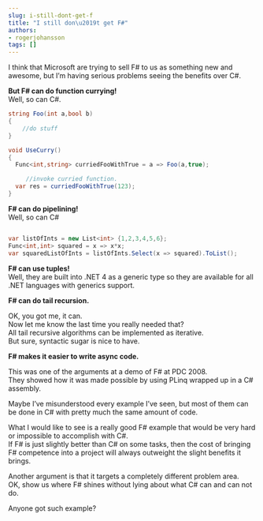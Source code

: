 ```yaml
---
slug: i-still-dont-get-f
title: "I still don\u2019t get F#"
authors:
- rogerjohansson
tags: []
---
```

I think that Microsoft are trying to sell F# to us as something new and awesome, but I’m having serious problems seeing the benefits over C#.

<!-- truncate -->

**But F# can do function currying!**  
Well, so can C#.

```csharp
string Foo(int a,bool b)
{
    //do stuff
}

void UseCurry()
{
  Func<int,string> curriedFooWithTrue = a => Foo(a,true);

     //invoke curried function.
  var res = curriedFooWithTrue(123);
}
```

**F# can do pipelining!**  
Well, so can C#

```csharp

var listOfInts = new List<int> {1,2,3,4,5,6};
Func<int,int> squared = x => x*x;
var squaredListOfInts = listOfInts.Select(x => squared).ToList();
```

**F# can use tuples!**  
Well, they are built into .NET 4 as a generic type so they are available for all .NET languages with generics support.

**F# can do tail recursion.**

OK, you got me, it can.  
Now let me know the last time you really needed that?  
All tail recursive algorithms can be implemented as iterative.  
But sure, syntactic sugar is nice to have.

**F# makes it easier to write async code.**

This was one of the arguments at a demo of F# at PDC 2008.  
They showed how it was made possible by using PLinq wrapped up in a C# assembly.

Maybe I’ve misunderstood every example I’ve seen, but most of them can be done in C# with pretty much the same amount of code.

What I would like to see is a really good F# example that would be very hard or impossible to accomplish with C#.  
If F# is just slightly better than C# on some tasks, then the cost of bringing F# competence into a project will always outweight the slight benefits it brings.

Another argument is that it targets a completely different problem area.  
OK, show us where F# shines without lying about what C# can and can not do.

Anyone got such example?
